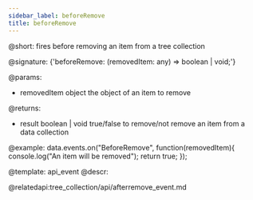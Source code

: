 ```yaml
---
sidebar_label: beforeRemove
title: beforeRemove
---          
```


@short: fires before removing an item from a tree collection

@signature: {'beforeRemove: (removedItem: any) => boolean | void;'}
	
@params:
- removedItem		object			the object of an item to remove

@returns:
- result		boolean | void		true/false to remove/not remove an item from a data collection

@example:
data.events.on("BeforeRemove", function(removedItem){
	console.log("An item will be removed");
    return true;
});

@template:	api_event
@descr:

@relatedapi:tree_collection/api/afterremove_event.md
